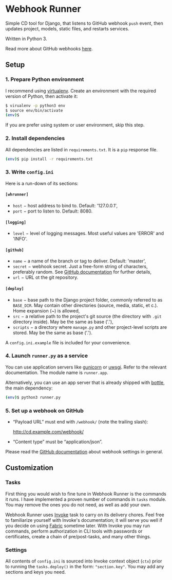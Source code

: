 # Webhook Runner

Simple CD tool for Django, that listens to GitHub webhook `push` event, then
updates project, models, static files, and restarts services.

Written in Python 3.

Read more about GitHub webhooks [here](https://developer.github.com/webhooks/).

## Setup

### 1. Prepare Python environment

I recommend using [virtualenv](https://virtualenv.pypa.io/). Create an
environment with the required version of Python, then activate it:

```bash
$ virualenv -p python3 env
$ source env/bin/activate
(env)$
```

If you are prefer using system or user environment, skip this step.

### 2. Install dependencies

All dependencies are listed in `requirements.txt`. It is a `pip` response
file.

```bash
(env)$ pip install -r requirements.txt
```

### 3. Write `config.ini`

Here is a run-down of its sections:

#### `[whrunner]`
- `host` − host address to bind to. Default: '127.0.0.1',
- `port` − port to listen to. Default: 8080.

#### `[logging]`
- `level` − level of logging messages. Most useful values are 'ERROR' and
'INFO'.

#### `[github]`
- `name` − a name of the branch or tag to deliver. Default: 'master',
- `secret` − webhook secret. Just a free-form string of characters,
preferably random. See
[GitHub documentation](https://developer.github.com/webhooks/creating/#setting-up-a-webhook)
for further details,
- `url` − URL ot the git repository.

#### `[deploy]`
- `base` − base path to the Django project folder, commonly referred to as
`BASE_DIR`. May contain other directories (source, media, static, et c.).
Home expansion (~) is allowed,
- `src` − a relative path to the project's git source (the directory with
`.git` directory inside). May be the same as base ('.'),
- `scripts` − a directory where `manage.py` and other project-level scripts
are stored. May be the same as base ('.').

A `config.ini.example` file is included for your convenience.

### 4. Launch `runner.py` as a service

You can use application servers like [gunicorn](https://gunicorn.org/) or
[uwsgi](https://uwsgi-docs.readthedocs.io/). Refer to the relevant
documentation. The module name is `runner.app`.

Alternatively, you can use an app server that is already shipped with
[bottle](https://bottlepy.org/), the main dependency:

```bash
(env)$ python3 runner.py
```

### 5. Set up a webhook on GitHub

- “Payload URL” must end with `/webhook/` (note the trailing slash):

  http://cd.example.com/webhook/

- “Content type” must be “application/json”.

Please read the [GitHub
documentation](https://developer.github.com/webhooks/creating/#setting-up-a-webhook)
about webhook settings in general.

## Customization

### Tasks

First thing you would wish to fine tune in Webhook Runner is the commands
it runs. I have implemented a proven number of commands in `tasks` module.
You may remove the ones you do not need, as well as add your own.

Webhook Runner uses [Invoke](http://docs.pyinvoke.org/) task to carry on
its delivery chores. Feel free to familiarize yourself with Invoke's
documentation; it will serve you well if you decide on using
[Fabric](https://www.fabfile.org/) sometime later. With Invoke you may run
commands, perform authorization in CLI tools with passwords or
certificates, create a chain of pre/post-tasks, and many other things.

### Settings

All contents of `config.ini` is sourced into Invoke context object (`ctx`)
prior to running the `tasks.deploy()` in the form: `"section.key"`.
You may add any sections and keys you need.
